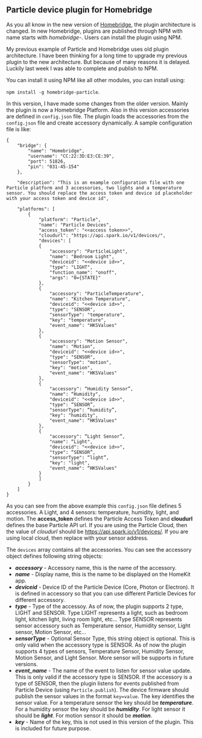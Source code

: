 **Particle device plugin for Homebridge**
-------------------------------------

As you all know in the new version of [Homebridge](https://github.com/nfarina/homebridge), the plugin architecture is changed. In new Homebridge, plugins are published through NPM with name starts with *homebridge-*. Users can install the plugin using NPM.

My previous example of Particle and Homebridge uses old plugin architecture. I have been thinking for a long time to upgrade my previous plugin to the new architecture. But because of many reasons it is delayed. Luckily last week I was able to complete and publish to NPM.

You can install it using NPM like all other modules, you can install using:

`npm install -g homebridge-particle`.

In this version, I have made some changes from the older version. Mainly the plugin is now a Homebridge Platform. Also in this version accessories are defined in `config.json` file. The plugin loads the accessories from the `config.json` file and create accessory dynamically. A sample configuration file is like:

    {
        "bridge": {
            "name": "Homebridge",
            "username": "CC:22:3D:E3:CE:39",
            "port": 51826,
            "pin": "031-45-154"
        },
        
        "description": "This is an example configuration file with one Particle platform and 3 accessories, two lights and a temperature sensor. You should replace the access token and device id placeholder with your access token and device id",
    
        "platforms": [
            {
                "platform": "Particle",
                "name": "Particle Devices",
    			"access_token": "<<access token>>",
    			"cloudurl": "https://api.spark.io/v1/devices/",
    			"devices": [
				{
					"accessory": "ParticleLight",
					"name": "Bedroom Light",
				    "deviceid": "<<device id>>",
					"type": "LIGHT",
					"function_name": "onoff",
					"args": "0={STATE}"
				},
				{
					"accessory": "ParticleTemperature",
					"name": "Kitchen Temperature",
					"deviceid": "<<device id>>",
					"type": "SENSOR",
					"sensorType": "temperature",
					"key": "temperature",
					"event_name": "HKSValues"
				},
				{
					"accessory": "Motion Sensor",
					"name": "Motion",
					"deviceid": "<<device id>>",
					"type": "SENSOR",
					"sensorType": "motion",
					"key": "motion",
					"event_name": "HKSValues"
				},
				{
					"accessory": “Humidity Sensor”,
					"name": “Humidity",
					"deviceid": "<<device id>>",
					"type": “SENSOR”,
					"sensorType": “humidity”,
					"key": "humidity",
					"event_name": “HKSValues"
				},
				{
					"accessory": “Light Sensor”,
					"name": “Light",
					"deviceid": "<<device id>>",
					"type": “SENSOR”,
					"sensorType": “light”,
					"key": "light",
					"event_name": “HKSValues"
				}
    			]
            }
        ]
    }

As you can see from the above example this `config.json` file defines 5 accessories. A Light, and 4 sensors: temperature, humidity, light, and motion. The **access_token** defines the Particle Access Token and **cloudurl** defines the base Particle API url. If you are using the Particle Cloud, then the value of *cloudurl* should be https://api.spark.io/v1/devices/. If you are using local cloud, then replace with your sensor address. 

The `devices` array contains all the accessories. You can see the accessory object defines following string objects:

 - ***accessory*** - Accessory name, this is the name of the accessory.
 - ***name*** - Display name, this is the name to be displayed on the HomeKit app.
 - ***deviceid*** - Device ID of the Particle Device (Core, Photon or Electron). It is defined in accessory so that you can use different Particle Devices for different accessory.
 - ***type*** - Type of the accessoy. As of now, the plugin supports 2 type, LIGHT and SENSOR. Type LIGHT represents a light, such as bedroom light, kitchen light, living room light, etc... Type SENSOR represents sensor accessory such as Temperature sensor, Humidity sensor, Light sensor, Motion Sensor, etc...
 - ***sensorType*** - Optional Sensor Type, this string object is optional. This is only valid when the accessory type is SENSOR. As of now the plugin supports 4 types of sensors, Temperature Sensor, Humidity Sensor, Motion Sensor, and Light Sensor. More sensor will be supports in future versions.
 - ***event_name*** - The name of the event to listen for sensor value update. This is only valid if the accessory type is SENSOR. If the accessory is a type of SENSOR, then the plugin listens for events published from Particle  Device (using `Particle.publish`). The device firmware should publish the sensor values in the format `key=value`. The key identifies the sensor value. For a temperature sensor the key should be ***temperature***. For a humidity sensor the key should be ***humidity***. For light sensor it should be ***light***. For motion sensor it should be ***motion***.
 - ***key*** - Name of the key, this is not used in this version of the plugin. This is included for future purpose.

